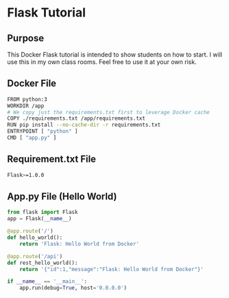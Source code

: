 # Flask Tutorial

## Purpose
This Docker Flask tutorial is intended to show students on how to start. I will use this in my own class rooms. Feel free to use it at your own risk.

## Docker File

```Bash
FROM python:3
WORKDIR /app
# We copy just the requirements.txt first to leverage Docker cache
COPY ./requirements.txt /app/requirements.txt
RUN pip install --no-cache-dir -r requirements.txt
ENTRYPOINT [ "python" ]
CMD [ "app.py" ]
```
## Requirement.txt File
```Bash
Flask>=1.0.0
```

## App.py File (Hello World)
```python
from flask import Flask
app = Flask(__name__)

@app.route('/')
def hello_world():
    return 'Flask: Hello World from Docker'

@app.route('/api')
def rest_hello_world():
    return '{"id":1,"message":"Flask: Hello World from Docker"}'

if __name__ == '__main__':
    app.run(debug=True, host='0.0.0.0')
```
